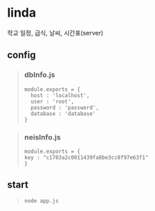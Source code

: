 # linda
학교 일정, 급식, 날씨, 시간표(server)

## config

>### dbInfo.js
>```
>module.exports = {
>	host : 'localhost',
>	user : 'root',
>	password : 'password',
>	database : 'database'
>}
>```

>### neisInfo.js
>```
>module.exports = {
> key : "c1703a2c0011439fa8be3cc8f97e63f1"
>}
>```

## start
>```
>node app.js
>```
